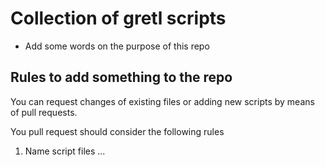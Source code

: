 # Collection of gretl scripts

- Add some words on the purpose of this repo

## Rules to add something to the repo

You can request changes of existing files or adding new scripts by means of pull requests.

You pull request should consider the following rules

1. Name script files ...
